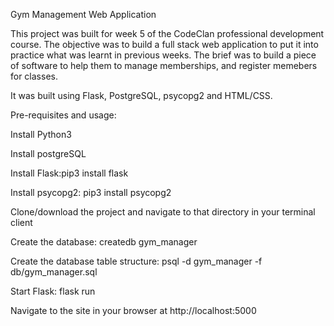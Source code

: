 Gym Management Web Application

This project was built for week 5 of the CodeClan professional development course. The objective was to build a full stack web application to put it into practice what was learnt in previous weeks. The brief was to build a piece of software to help them to manage memberships, and register memebers for classes.

It was built using Flask, PostgreSQL, psycopg2 and HTML/CSS.

Pre-requisites and usage:

Install Python3

Install postgreSQL

Install Flask:pip3 install flask

Install psycopg2: pip3 install psycopg2

Clone/download the project and navigate to that directory in your terminal client

Create the database: createdb gym_manager

Create the database table structure: psql -d gym_manager -f db/gym_manager.sql

Start Flask: flask run

Navigate to the site in your browser at http://localhost:5000